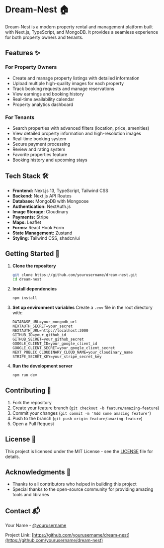 # Dream-Nest 🏠

Dream-Nest is a modern property rental and management platform built with Next.js, TypeScript, and MongoDB. It provides a seamless experience for both property owners and tenants.

## Features ✨

### For Property Owners
- Create and manage property listings with detailed information
- Upload multiple high-quality images for each property
- Track booking requests and manage reservations
- View earnings and booking history
- Real-time availability calendar
- Property analytics dashboard

### For Tenants
- Search properties with advanced filters (location, price, amenities)
- View detailed property information and high-resolution images
- Real-time booking system
- Secure payment processing
- Review and rating system
- Favorite properties feature
- Booking history and upcoming stays

## Tech Stack 🛠️

- **Frontend:** Next.js 13, TypeScript, Tailwind CSS
- **Backend:** Next.js API Routes
- **Database:** MongoDB with Mongoose
- **Authentication:** NextAuth.js
- **Image Storage:** Cloudinary
- **Payments:** Stripe
- **Maps:** Leaflet
- **Forms:** React Hook Form
- **State Management:** Zustand
- **Styling:** Tailwind CSS, shadcn/ui

## Getting Started 🚀

1. **Clone the repository**
   ```bash
   git clone https://github.com/yourusername/dream-nest.git
   cd dream-nest
   ```

2. **Install dependencies**
   ```bash
   npm install
   ```

3. **Set up environment variables**
   Create a `.env` file in the root directory with:
   ```
   DATABASE_URL=your_mongodb_url
   NEXTAUTH_SECRET=your_secret
   NEXTAUTH_URL=http://localhost:3000
   GITHUB_ID=your_github_id
   GITHUB_SECRET=your_github_secret
   GOOGLE_CLIENT_ID=your_google_client_id
   GOOGLE_CLIENT_SECRET=your_google_client_secret
   NEXT_PUBLIC_CLOUDINARY_CLOUD_NAME=your_cloudinary_name
   STRIPE_SECRET_KEY=your_stripe_secret_key
   ```

4. **Run the development server**
   ```bash
   npm run dev
   ```

## Contributing 🤝

1. Fork the repository
2. Create your feature branch (`git checkout -b feature/amazing-feature`)
3. Commit your changes (`git commit -m 'Add some amazing feature'`)
4. Push to the branch (`git push origin feature/amazing-feature`)
5. Open a Pull Request

## License 📝

This project is licensed under the MIT License - see the [LICENSE](LICENSE) file for details.

## Acknowledgments 🙏

- Thanks to all contributors who helped in building this project
- Special thanks to the open-source community for providing amazing tools and libraries

## Contact 📬

Your Name - [@yourusername](https://twitter.com/yourusername)

Project Link: [https://github.com/yourusername/dream-nest](https://github.com/yourusername/dream-nest)
